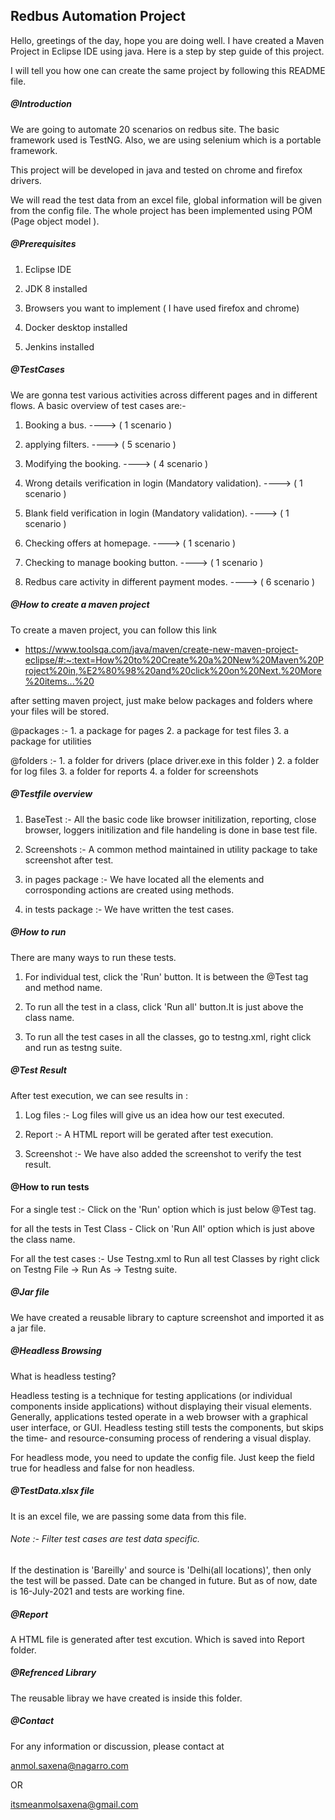 ## Redbus Automation Project

Hello, greetings of the day, hope you are doing well. I have created a Maven Project
in Eclipse IDE using java. Here is a step by step guide of this project. 

I will tell you how one can create the same project by following this README file.


##### @Introduction
We are going to automate 20 scenarios on redbus site. The basic framework used is TestNG.
Also, we are using selenium which is a portable framework.

This project will be developed in java and tested on chrome and firefox drivers.

We will read the test data from an excel file, global information will be given 
from the config file. The whole project has been implemented using POM (Page object model ).

##### @Prerequisites
1. Eclipse IDE

2. JDK 8 installed

3. Browsers you want to implement ( I have used firefox and chrome) 

4. Docker desktop installed 

5. Jenkins installed


##### @TestCases
We are gonna test various activities across different pages and in different flows. A basic 
overview of test cases are:-
1. Booking a bus. ----> ( 1 scenario )

2. applying filters. ----> ( 5 scenario )

3. Modifying the booking. ----> ( 4 scenario )

4. Wrong details verification in login (Mandatory validation).  ----> ( 1 scenario )

5. Blank field verification in login (Mandatory validation). ----> ( 1 scenario )

6. Checking offers at homepage. ----> ( 1 scenario )

7. Checking to manage booking button. ----> ( 1 scenario )

8. Redbus care activity in different payment modes. ----> ( 6 scenario )

##### @How to create a maven project
To create a maven project, you can follow this link

* https://www.toolsqa.com/java/maven/create-new-maven-project-eclipse/#:~:text=How%20to%20Create%20a%20New%20Maven%20Project%20in,%E2%80%98%20and%20click%20on%20Next.%20More%20items...%20

after setting maven project, just make below packages and folders where your files will be stored.

@packages :- 1. a package for pages
			 2. a package for test files
		3. a package for utilities

@folders :- 1. a folder for drivers (place driver.exe in this folder )
			 2. a folder for log files
		3. a folder for reports
		4. a folder for screenshots

##### @Testfile overview
1. BaseTest :- All the basic code like browser initilization, reporting, close browser,
loggers initilization and file handeling is done in base test file.

2. Screenshots :- A common method maintained in utility package to take screenshot after test.
 
3. in pages package :- We have located all the elements and corrosponding actions are created using methods.

4. in tests package :- We have written the test cases.	


##### @How to run 
There are many ways to run these tests.
1. For individual test, click the 'Run' button. It is between the @Test tag and method name.

2. To run all the test in a class, click 'Run all' button.It is just above the class name.

3. To run all the test cases in all the classes, go to testng.xml, right click and run as testng suite.

##### @Test Result
After test execution, we can see results in :

1. Log files :- Log files will give us an idea how our test executed.

2. Report :- A HTML report will be gerated after test execution.

3. Screenshot :- We have also added the screenshot to verify the test result.

#### @How to run tests

For a single test :- Click on the 'Run' option which is just below @Test tag.

for all the tests in Test Class - Click on 'Run All' option which is just above the class name.

For all the test cases :- Use Testng.xml to Run all test Classes by right click on Testng File -> Run As -> Testng suite.

##### @Jar file

We have created a reusable library to capture screenshot and imported it as a jar file.

##### @Headless Browsing

What is headless testing?


Headless testing is a technique for testing applications (or individual components
 inside applications) without displaying their visual elements. Generally, 
applications tested operate in a web browser with a graphical user interface, or 
GUI. Headless testing still tests the components, but skips the time- and 
resource-consuming process of rendering a visual display.

For headless mode, you need to update the config file.
Just keep the field true for headless and false for non headless.

##### @TestData.xlsx file 

It is an excel file, we are passing some data from this file.

###### Note :- Filter test cases are test data specific.

If the destination is 'Bareilly' and source is 'Delhi(all locations)', 
then only the test will be passed. Date can be changed in future. But as of now,
date is 16-July-2021 and tests are working fine.

##### @Report 

A HTML file is generated after test excution. Which is saved into Report folder.

##### @Refrenced Library

The reusable libray we have created is inside this folder.

##### @Contact 

For any information or discussion, please contact at

anmol.saxena@nagarro.com

OR


itsmeanmolsaxena@gmail.com


